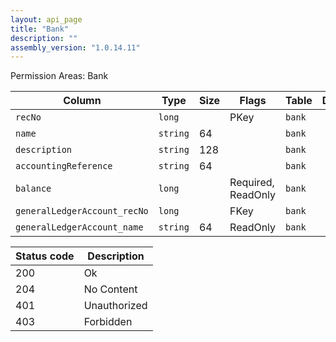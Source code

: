 ```yaml
---
layout: api_page
title: "Bank"
description: ""
assembly_version: "1.0.14.11"
---
```




Permission Areas: Bank

| Column | Type | Size | Flags | Table | Description |
| ------ | ---- | ---- | ----- | ----- | ----------- |
| `recNo` | `long` |  | PKey | `bank` | 
| `name` | `string` | 64 |  | `bank` | 
| `description` | `string` | 128 |  | `bank` | 
| `accountingReference` | `string` | 64 |  | `bank` | 
| `balance` | `long` |  | Required, ReadOnly | `bank` | 
| `generalLedgerAccount_recNo` | `long` |  | FKey | `bank` | 
| `generalLedgerAccount_name` | `string` | 64 | ReadOnly | `bank` | 

| Status code | Description |
| ----------- | ----------- |
| 200 | Ok |
| 204 | No Content |
| 401 | Unauthorized |
| 403 | Forbidden |


